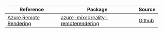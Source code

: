 | Reference | Package | Source |
|---|---|---|
|[Azure Remote Rendering](mixedreality-remoterendering-readme.md)|[azure-mixedreality-remoterendering](https://pypi.org/project/azure-mixedreality-remoterendering)|[Github](https://github.com/Azure/azure-sdk-for-python/blob/main/sdk/remoterendering/azure-mixedreality-remoterendering)|
